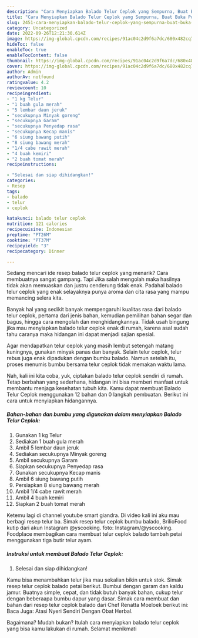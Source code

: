 ```yaml
---
description: "Cara Menyiapkan Balado Telur Ceplok yang Sempurna, Buat Buka Puasa Sempurna"
title: "Cara Menyiapkan Balado Telur Ceplok yang Sempurna, Buat Buka Puasa Sempurna"
slug: 2451-cara-menyiapkan-balado-telur-ceplok-yang-sempurna-buat-buka-puasa-sempurna
category: Uncategorized
date: 2022-09-26T12:21:30.614Z
image: https://img-global.cpcdn.com/recipes/91ac04c2d9f6a7dc/680x482cq70/balado-telur-ceplok-foto-resep-utama.jpg
hideToc: false
enableToc: true
enableTocContent: false
thumbnail: https://img-global.cpcdn.com/recipes/91ac04c2d9f6a7dc/680x482cq70/balado-telur-ceplok-foto-resep-utama.jpg
cover: https://img-global.cpcdn.com/recipes/91ac04c2d9f6a7dc/680x482cq70/balado-telur-ceplok-foto-resep-utama.jpg
author: Admin
authorAv: notfound
ratingvalue: 4.2
reviewcount: 10
recipeingredient:
- "1 kg Telur"
- "1 buah gula merah"
- "5 lembar daun jeruk"
- "secukupnya Minyak goreng"
- "secukupnya Garam"
- "secukupnya Penyedap rasa"
- "secukupnya Kecap manis"
- "6 siung bawang putih"
- "8 siung bawang merah"
- "1/4 cabe rawit merah"
- "4 buah kemiri"
- "2 buah tomat merah"
recipeinstructions:

- "Selesai dan siap dihidangkan!"
categories:
- Resep
tags:
- balado
- telur
- ceplok

katakunci: balado telur ceplok 
nutrition: 121 calories
recipecuisine: Indonesian
preptime: "PT26M"
cooktime: "PT37M"
recipeyield: "3"
recipecategory: Dinner

---
```



Sedang mencari ide resep balado telur ceplok yang menarik? Cara membuatnya sangat gampang. Tapi Jika salah mengolah maka hasilnya tidak akan memuaskan dan justru cenderung tidak enak. Padahal balado telur ceplok yang enak selayaknya punya aroma dan cita rasa yang mampu memancing selera kita.


Banyak hal yang sedikit banyak mempengaruhi kualitas rasa dari balado telur ceplok, pertama dari jenis bahan, kemudian pemilihan bahan segar dan bagus, hingga cara mengolah dan menghidangkannya. Tidak usah bingung jika mau menyiapkan balado telur ceplok enak di rumah, karena asal sudah tahu caranya maka hidangan ini dapat menjadi sajian spesial.

Agar mendapatkan telur ceplok yang masih lembut setengah matang kuningnya, gunakan minyak panas dan banyak. Selain telur ceplok, telur rebus juga enak dipadukan dengan bumbu balado. Namun setelah itu, proses menumis bumbu bersama telur ceplok tidak memakan waktu lama.


Nah, kali ini kita coba, yuk, ciptakan balado telur ceplok sendiri di rumah. Tetap berbahan yang sederhana, hidangan ini bisa memberi manfaat untuk membantu menjaga kesehatan tubuh kita. Kamu dapat membuat Balado Telur Ceplok menggunakan 12 bahan dan 0 langkah pembuatan. Berikut ini cara untuk menyiapkan hidangannya.

<!--inarticleads1-->

##### Bahan-bahan dan bumbu yang digunakan dalam menyiapkan Balado Telur Ceplok:

1. Gunakan 1 kg Telur
1. Sediakan 1 buah gula merah
1. Ambil 5 lembar daun jeruk
1. Sediakan secukupnya Minyak goreng
1. Ambil secukupnya Garam
1. Siapkan secukupnya Penyedap rasa
1. Gunakan secukupnya Kecap manis
1. Ambil 6 siung bawang putih
1. Persiapkan 8 siung bawang merah
1. Ambil 1/4 cabe rawit merah
1. Ambil 4 buah kemiri
1. Siapkan 2 buah tomat merah


Ketemu lagi di channel youtube smart giandra. Di video kali ini aku mau berbagi resep telur ba. Simak resep telur ceplok bumbu balado, BrilioFood kutip dari akun Instagram @yscooking. foto: Instagram/@yscooking. Foodplace membagikan cara membuat telur ceplok balado tambah petai menggunakan tiga butir telur ayam. 

<!--inarticleads2-->

##### Instruksi untuk membuat Balado Telur Ceplok:


1. Selesai dan siap dihidangkan!

Kamu bisa menambahkan telur jika mau sekalian bikin untuk stok. Simak resep telur ceplok balado petai berikut. Bumbui dengan garam dan kaldu jamur. Buatnya simple, cepat, dan tidak butuh banyak bahan, cukup telur dengan beberaapa bumbu dapur yang dasar. Simak cara membuat dan bahan dari resep telur ceplok balado dari Chef Renatta Moeloek berikut ini: Baca Juga: Atasi Nyeri Sendiri Dengan Obat Herbal. 

Bagaimana? Mudah bukan? Itulah cara menyiapkan balado telur ceplok yang bisa kamu lakukan di rumah. Selamat menikmati

